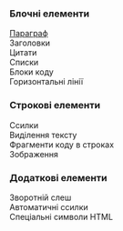 ### Блочні елементи
[Параграф](./paragraph.md)  
Заголовки  
Цитати  
Списки  
Блоки коду  
Горизонтальні лінії  

### Строкові елементи
Ссилки  
Виділення тексту  
Фрагменти коду в строках  
Зображення  

### Додаткові елементи
Зворотній слеш  
Автоматичні ссилки  
Спеціальні символи HTML  
